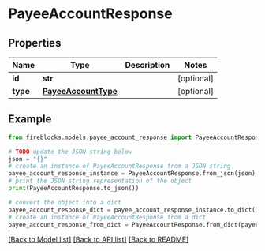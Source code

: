 # PayeeAccountResponse


## Properties

Name | Type | Description | Notes
------------ | ------------- | ------------- | -------------
**id** | **str** |  | [optional] 
**type** | [**PayeeAccountType**](PayeeAccountType.md) |  | [optional] 

## Example

```python
from fireblocks.models.payee_account_response import PayeeAccountResponse

# TODO update the JSON string below
json = "{}"
# create an instance of PayeeAccountResponse from a JSON string
payee_account_response_instance = PayeeAccountResponse.from_json(json)
# print the JSON string representation of the object
print(PayeeAccountResponse.to_json())

# convert the object into a dict
payee_account_response_dict = payee_account_response_instance.to_dict()
# create an instance of PayeeAccountResponse from a dict
payee_account_response_from_dict = PayeeAccountResponse.from_dict(payee_account_response_dict)
```
[[Back to Model list]](../README.md#documentation-for-models) [[Back to API list]](../README.md#documentation-for-api-endpoints) [[Back to README]](../README.md)


